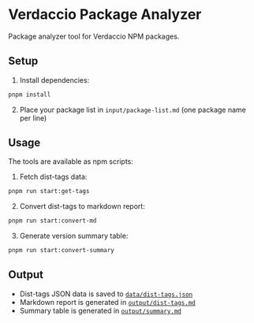 # Verdaccio Package Analyzer

Package analyzer tool for Verdaccio NPM packages.

## Setup

1. Install dependencies:

```bash
pnpm install
```

2. Place your package list in `input/package-list.md` (one package name per line)

## Usage

The tools are available as npm scripts:

1. Fetch dist-tags data:

```bash
pnpm run start:get-tags
```

2. Convert dist-tags to markdown report:

```bash
pnpm run start:convert-md
```

3. Generate version summary table:

```bash
pnpm run start:convert-summary
```

## Output

- Dist-tags JSON data is saved to [`data/dist-tags.json`](data/dist-tags.json)
- Markdown report is generated in [`output/dist-tags.md`](output/dist-tags.md)
- Summary table is generated in [`output/summary.md`](output/summary.md)
